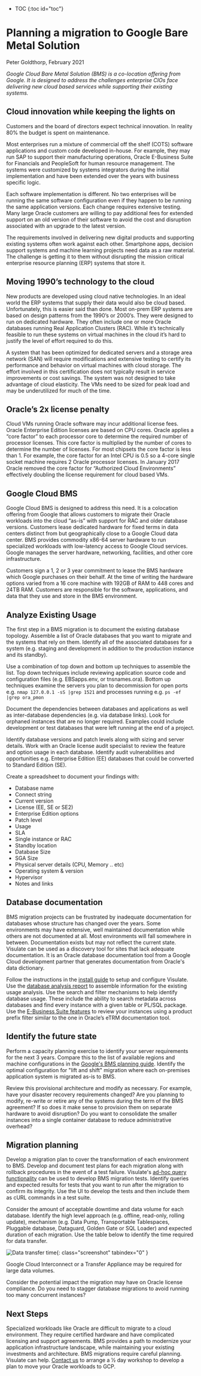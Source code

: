 * TOC
{:toc id="toc"}
# Planning a migration to Google Bare Metal Solution
Peter Goldthorp, February 2021

*Google Cloud Bare Metal Solution (BMS) is a co-location offering from Google. It is designed to address the challenges enterprise CIOs face delivering new cloud based services while supporting their existing systems.*

## Cloud innovation while keeping the lights on

Customers and the board of directors expect technical innovation. In reality 80% the budget is spent on maintenance.

Most enterprises run a mixture of commercial off the shelf (COTS) software applications and custom code developed in-house. For example, they may run SAP to support their manufacturing operations, Oracle E-Business Suite for Financials and PeopleSoft for human resource management. The systems were customized by systems integrators during the initial implementation and have been extended over the years with business specific logic.

Each software implementation is different. No two enterprises will be running the same software configuration even if they happen to be running the same application versions. Each change requires extensive testing. Many large Oracle customers are willing to pay additional fees for extended support on an old version of their software to avoid the cost and disruption associated with an upgrade to the latest version.

The requirements involved in delivering new digital products and supporting existing systems often work against each other. Smartphone apps, decision support systems and machine learning projects need data as a raw material. The challenge is getting it to them without disrupting the mission critical enterprise resource planning (ERP) systems that store it.

## Moving 1990’s technology to the cloud

New products are developed using cloud native technologies. In an ideal world the ERP systems that supply their data would also be cloud based. Unfortunately, this is easier said than done. Most on-prem ERP systems are based on design patterns from the 1990’s or 2000’s. They were designed to run on dedicated hardware. They often include one or more Oracle databases running Real Application Clusters (RAC). While it’s technically feasible to run these systems on virtual machines in the cloud it’s hard to justify the level of effort required to do this.

A system that has been optimized for dedicated servers and a storage area network (SAN) will require modifications and extensive testing to certify its performance and behavior on virtual machines with cloud storage. The effort involved in this certification does not typically result in service improvements or cost savings. The system was not designed to take advantage of cloud elasticity. The VMs need to be sized for peak load and may be underutilized for much of the time.

## Oracle’s 2x license penalty

Cloud VMs running Oracle software may incur additional license fees. Oracle Enterprise Edition licenses are based on CPU cores. Oracle applies a “core factor” to each processor core to determine the required number of processor licenses. This core factor is multiplied by the number of cores to determine the number of licenses. For most chipsets the core factor is less than 1. For example, the core factor for an Intel CPU is 0.5 so a 4-core single socket machine requires 2 Oracle processor licenses. In January 2017 Oracle removed the core factor for “Authorized Cloud Environments” effectively doubling the license requirement for cloud based VMs.

## Google Cloud BMS

Google Cloud BMS is designed to address this need. It is a colocation offering from Google that allows customers to migrate their Oracle workloads into the cloud “as-is” with support for RAC and older database versions. Customers lease dedicated hardware for fixed terms in data centers distinct from but geographically close to a Google Cloud data center. BMS provides commodity x86-64 server hardware to run specialized workloads with low-latency access to Google Cloud services. Google manages the server hardware, networking, facilities, and other core infrastructure.

Customers sign a 1, 2 or 3 year commitment to lease the BMS hardware which Google purchases on their behalf. At the time of writing the hardware options varied from a 16 core machine with 192GB of RAM to 448 cores and 24TB RAM. Customers are responsible for the software, applications, and data that they use and store in the BMS environment.

## Analyze Existing Usage

The first step in a BMS migration is to document the existing database topology. Assemble a list of Oracle databases that you want to migrate and the systems that rely on them. Identify all of the associated databases for a system (e.g. staging and development in addition to the production instance and its standby).

Use a combination of top down and bottom up techniques to assemble the list. Top down techniques include reviewing application source code and configuration files (e.g. EBSapps.env, or tnsnames.ora). Bottom up techniques examine the servers you plan to decommission for open ports e.g. `nmap 127.0.0.1 -sS |grep 1521` and processes running e.g. `ps -ef |grep ora_pmon`

Document the dependencies between databases and applications as well as inter-database dependencies (e.g. via database links). Look for orphaned instances that are no longer required. Examples could include development or test databases that were left running at the end of a project.

Identify database versions and patch levels along with sizing and server details.
Work with an Oracle license audit specialist to review the feature and option usage in each database. Identify audit vulnerabilities and opportunities e.g. Enterprise Edition (EE) databases that could be converted to Standard Edition (SE).

Create a spreadsheet to document your findings with:
- Database name
- Connect string
- Current version
- License (EE, SE or SE2)
- Enterprise Edition options
- Patch level
- Usage
- SLA
- Single instance or RAC
- Standby location
- Database Size
- SGA Size
- Physical server details (CPU, Memory .. etc)
- Operating system & version
- Hypervisor
- Notes and links

## Database documentation

BMS migration projects can be frustrated by inadequate documentation for databases whose structure has changed over the years. Some environments may have extensive, well maintained documentation while others are not documented at all. Most environments will fall somewhere in between. Documentation exists but may not reflect the current state. Visulate can be used as a discovery tool for sites that lack adequate documentation. It is an Oracle database documentation tool from a Google Cloud development partner that generates documentation from Oracle's data dictionary.

Follow the instructions in the [install guide](/pages/install-guide.html) to setup and configure Visulate. Use the [database analysis report](/pages/db-analysis.html) to assemble information for the existing usage analysis. Use the search and filter mechanisms to help identify database usage. These include the ability to search metadata across databases and find every instance with a given table or PL/SQL package. Use the [E-Business Suite features](/pages/ebs-database.html) to review your instances using a product prefix filter similar to the one in Oracle’s eTRM documentation tool.


## Identify the future state
Perform a capacity planning exercise to identify your server requirements for the next 3 years. Compare this to the list of available regions and machine configurations in the [Google's BMS planning guide](https://cloud.google.com/bare-metal/docs/bms-planning). Identify the optimal configuration for "lift and shift" migration where each on-premises application system is migrated as-is to BMS.

Review this provisional architecture and modify as necessary. For example, have your disaster recovery requirements changed? Are you planning to modify, re-write or retire any of the systems during the term of the BMS agreement? If so does it make sense to provision them on separate hardware to avoid disruption? Do you want to consolidate the smaller instances into a single container database to reduce administrative overhead?

## Migration planning

Develop a migration plan to cover the transformation of each environment to BMS.  Develop and document test plans for each migration along with rollback procedures in the event of a test failure. Visulate's [ad-hoc query functionality](/pages/csv-file-generation.html) can be used to develop BMS migration tests. Identify queries and expected results for tests that you want to run after the migration to confirm its integrity. Use the UI to develop the tests and then include them as cURL commands in a test suite.

Consider the amount of acceptable downtime and data volume for each database. Identify the high level approach (e.g. offline, read-only, rolling update), mechanism (e.g. Data Pump, Transportable Tablespaces, Pluggable database, Dataguard, Golden Gate or SQL Loader) and expected duration of each migration. Use the table below to identify the time required for data transfer.

![Data transfer time](https://cloud.google.com/transfer-appliance/docs/images/640w_2x.png){: class="screenshot" tabindex="0" }

Google Cloud Interconnect or a Transfer Appliance may be required for large data volumes.

Consider the potential impact the migration may have on Oracle license compliance. Do you need to stagger database migrations to avoid running too many concurrent instances?

## Next Steps

Specialized workloads like Oracle are difficult to migrate to a cloud environment. They require certified hardware and have complicated
licensing and support agreements. BMS provides a path to modernize your application infrastructure landscape, while maintaining your existing investments and architecture. BMS migrations require careful planning. Visulate can help. [Contact us](mailto:support@visulate.com?subject=BMS%20Migration) to arrange a 1⁄2 day workshop to develop a plan to move your Oracle workloads to GCP.
